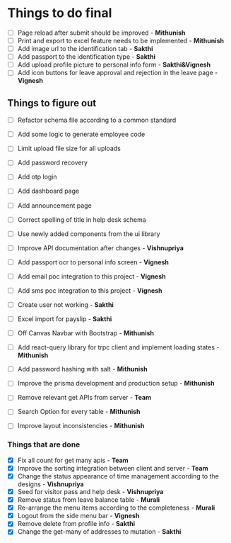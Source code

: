 # Things to do final

- [ ] Page reload after submit should be improved - **Mithunish**
- [ ] Print and export to excel feature needs to be implemented - **Mithunish**
- [ ] Add image url to the identification tab - **Sakthi**
- [ ] Add passport to the identification type - **Sakthi**
- [ ] Add upload profile picture to personal info form - **Sakthi&Vignesh**
- [ ] Add icon buttons for leave approval and rejection in the leave page - **Vignesh**

## Things to figure out

- [ ] Refactor schema file according to a common standard
- [ ] Add some logic to generate employee code
- [ ] Limit upload file size for all uploads
- [ ] Add password recovery
- [ ] Add otp login
- [ ] Add dashboard page
- [ ] Add announcement page
- [ ] Correct spelling of title in help desk schema
- [ ] Use newly added components from the ui library
- [ ] Improve API documentation after changes - **Vishnupriya**
- [ ] Add passport ocr to personal info screen - **Vignesh**
- [ ] Add email poc integration to this project - **Vignesh**
- [ ] Add sms poc integration to this project - **Vignesh**
- [ ] Create user not working - **Sakthi**
- [ ] Excel import for payslip - **Sakthi**
- [ ] Off Canvas Navbar with Bootstrap - **Mithunish**
- [ ] Add react-query library for trpc client and implement loading states - **Mithunish**
- [ ] Add password hashing with salt - **Mithunish**
- [ ] Improve the prisma development and production setup - **Mithunish**
- [ ] Remove relevant get APIs from server - **Team**

- [ ] Search Option for every table - **Mithunish**
- [ ] Improve layout inconsistencies - **Mithunish**

### Things that are done

- [x] Fix all count for get many apis - **Team**
- [x] Improve the sorting integration between client and server - **Team**
- [x] Change the status appearance of time management according to the designs - **Vishnupriya**
- [x] Seed for visitor pass and help desk - **Vishnupriya**
- [x] Remove status from leave balance table - **Murali**
- [x] Re-arrange the menu items according to the completeness - **Murali**
- [x] Logout from the side menu bar - **Vignesh**
- [x] Remove delete from profile info - **Sakthi**
- [x] Change the get-many of addresses to mutation - **Sakthi**

